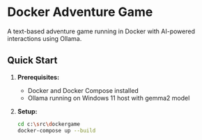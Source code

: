 # Docker Adventure Game

A text-based adventure game running in Docker with AI-powered interactions using Ollama.

## Quick Start

1. **Prerequisites:**
   - Docker and Docker Compose installed
   - Ollama running on Windows 11 host with gemma2 model

2. **Setup:**
   ```bash
   cd c:\src\dockergame
   docker-compose up --build